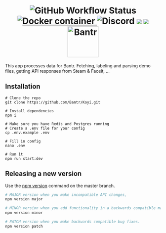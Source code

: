 <h1 align="center">
  <img alt="GitHub Workflow Status" src="https://img.shields.io/github/workflow/status/Bantr/Koyi/Node.js%20CI">
    <a href="https://quay.io/repository/bantr/koyi">
    <img alt="Docker container" src="https://quay.io/repository/bantr/koyi/status">
</a>
 <img alt="Discord" src="https://img.shields.io/discord/626436103573864448?label=Discord">
 <a href="https://codeclimate.com/github/Bantr/Koyi/test_coverage"><img src="https://api.codeclimate.com/v1/badges/43832e59644ac77ef26f/test_coverage" /></a>
 <a href="https://codeclimate.com/github/Bantr/Koyi/maintainability"><img src="https://api.codeclimate.com/v1/badges/43832e59644ac77ef26f/maintainability" /></a>
  <br>
  <a href="https//bantr.app"><img src="https://bantr.app/static/assets/bantr-icon.png" align="center" alt="Bantr" width="100"></a>
</h1>

This app processes data for Bantr. Fetching, labeling and parsing demo files, getting API responses from Steam & Faceit, ...

## Installation

```
# Clone the repo
git clone https://github.com/Bantr/Koyi.git

# Install dependencies
npm i

# Make sure you have Redis and Postgres running
# Create a .env file for your config
cp .env.example .env

# Fill in config
nano .env

# Run it
npm run start:dev
```

## Releasing a new version

Use the [npm version](https://docs.npmjs.com/cli/version) command on the master branch.

```sh
# MAJOR version when you make incompatible API changes,
npm version major

# MINOR version when you add functionality in a backwards compatible manner, and
npm version minor

# PATCH version when you make backwards compatible bug fixes.
npm version patch
```
